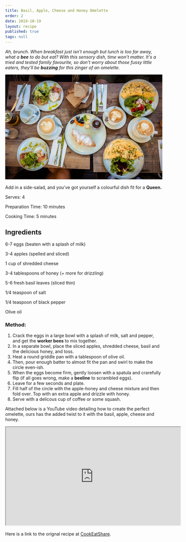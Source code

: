 ```yaml
---
title: Basil, Apple, Cheese and Honey Omelette
order: 2
date: 2019-10-19
layout: recipe
published: true
tags: null
---
```

*Ah, brunch. When breakfast just isn't enough but lunch is too far away, what a **bee** to do but eat? With this sensory dish, time won’t matter. It's a tried and tested family favourite, so don’t worry about those fussy little eaters, they’ll be **buzzing** for this zinger of an omelette.*

![A picture of brunch with Omelette's and coffee](../uploads/phil-hei-6xvn2bn6p8o-unsplash.jpg "Photo by Phil Her on Unsplash")

Add in a side-salad, and you've got yourself a colourful dish fit for a **Queen.**

Serves: 4

Preparation Time: 10 minutes 

Cooking Time: 5 minutes

## Ingredients

6-7 eggs (beaten with a splash of milk)

3-4 apples (spelled and sliced)

1 cup of shredded cheese

3-4 tablespoons of honey (+ more for drizzling)

5-6 fresh basil leaves (sliced thin)

1/4 teaspoon of salt

1/4 teaspoon of black pepper

Olive oil

### Method:

1. Crack the eggs in a large bowl with a splash of milk, salt and pepper, and get the **worker bees** to mix together.
2. In a separate bowl, place the sliced apples, shredded cheese, basil and the delicious honey, and toss.
3. Heat a round griddle pan with a tablespoon of olive oil. 
4. Then, pour enough batter to almost fit the pan and swirl to make the circle even-ish. 
5. When the eggs become firm, gently loosen with a spatula and crarefully flip (if all goes wrong, make a **beeline** to scrambled eggs).
6. Leave for a few seconds and plate.
7. Fill half of the circle with the apple-honey and cheese mixture and then fold over. Top with an extra apple and drizzle with honey.
8. Serve with a delicous cup of coffee or some squash.

Attached below is a YouTube video detailing how to create the perfect omelette, ours has the added twist to it with the basil, apple, cheese and honey. 

<div class="video-box"><iframe width="560" height="315" src="https://www.youtube.com/embed/https://youtu.be/OQyRuOEKfVk?rel=0" allow="accelerometer; autoplay; encrypted-media; gyroscope; picture-in-picture" allowfullscreen></iframe></div>

Here is a link to the orignal recipe at [CookEatShare](https://cookeatshare.com/recipes/basil-apple-cheese-and-honey-omelet-751048).